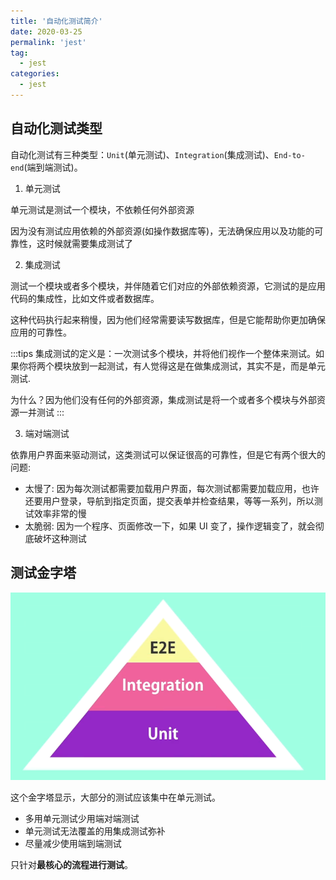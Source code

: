 ```yaml
---
title: '自动化测试简介'
date: 2020-03-25
permalink: 'jest'
tag:
  - jest
categories:
  - jest
---
```


## 自动化测试类型

自动化测试有三种类型：`Unit`(单元测试)、`Integration`(集成测试)、`End-to-end`(端到端测试)。

1. 单元测试

单元测试是测试一个模块，不依赖任何外部资源

因为没有测试应用依赖的外部资源(如操作数据库等)，无法确保应用以及功能的可靠性，这时候就需要集成测试了

2. 集成测试

测试一个模块或者多个模块，并伴随着它们对应的外部依赖资源，它测试的是应用代码的集成性，比如文件或者数据库。

这种代码执行起来稍慢，因为他们经常需要读写数据库，但是它能帮助你更加确保应用的可靠性。

:::tips
集成测试的定义是：一次测试多个模块，并将他们视作一个整体来测试。如果你将两个模块放到一起测试，有人觉得这是在做集成测试，其实不是，而是单元测试.

为什么？因为他们没有任何的外部资源，集成测试是将一个或者多个模块与外部资源一并测试
:::

3. 端对端测试

依靠用户界面来驱动测试，这类测试可以保证很高的可靠性，但是它有两个很大的问题:

- 太慢了: 因为每次测试都需要加载用户界面，每次测试都需要加载应用，也许还要用户登录，导航到指定页面，提交表单并检查结果，等等一系列，所以测试效率非常的慢
- 太脆弱: 因为一个程序、页面修改一下，如果 UI 变了，操作逻辑变了，就会彻底破坏这种测试

## 测试金字塔

![测试金字塔](./images/test_pyramid.png)

这个金字塔显示，大部分的测试应该集中在单元测试。

- 多用单元测试少用端对端测试
- 单元测试无法覆盖的用集成测试弥补
- 尽量减少使用端到端测试

只针对**最核心的流程进行测试**。
